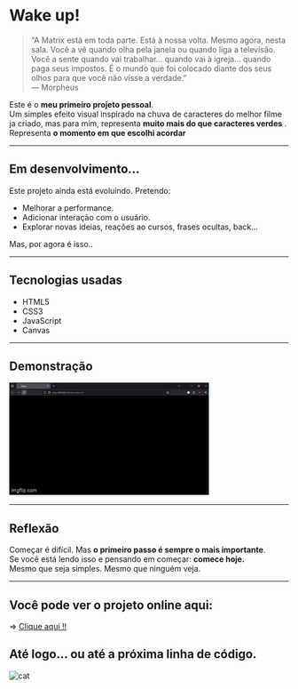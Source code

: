 #  **Wake up!**

> “A Matrix está em toda parte. Está à nossa volta. Mesmo agora, nesta sala. Você a vê quando olha pela janela ou quando liga a televisão. Você a sente quando vai trabalhar... quando vai à igreja... quando paga seus impostos. É o mundo que foi colocado diante dos seus olhos para que você não visse a verdade.”  
> — Morpheus

Este é o **meu primeiro projeto pessoal**.  
Um simples efeito visual inspirado na chuva de caracteres do melhor filme ja criado, mas para mim, representa **muito mais do que caracteres verdes** . Representa **o momento em que escolhi acordar**

---

## Em desenvolvimento...

Este projeto ainda está evoluindo. Pretendo:

- Melhorar a performance.
- Adicionar interação com o usuário.
- Explorar novas ideias, reações ao cursos, frases ocultas, back...

Mas, por agora é isso..

---

## Tecnologias usadas

- HTML5
- CSS3
- JavaScript 
- Canvas

---

## Demonstração


![net ta ruim](JPEG-do-bug/a01gdq.gif)


---

## Reflexão

Começar é difícil. 
Mas **o primeiro passo é sempre o mais importante**.  
Se você está lendo isso e pensando em começar: **comece hoje.**  
Mesmo que seja simples. Mesmo que ninguém veja.

---

## Você pode ver o projeto online aqui:  

=> [Clique aqui !!](https://eduardotashiro.github.io/MATRIX/)

## Até logo... ou até a próxima linha de código.

![cat](https://media.giphy.com/media/vFKqnCdLPNOKc/giphy.gif)

